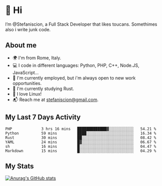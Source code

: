 # 👋 Hi

I’m @Stefaniscion, a Full Stack Developer that likes toucans.
Somethimes also i write junk code.

## About me

- 🌍 I'm from Rome, Italy.
- 💻 I code in different languages: Python, PHP, C++, Node.JS, JavaScript...
- 💼 I'm currently employed, but i'm always open to new work opportunities.
- 🌱 I'm currently studying Rust.
- 🐧 I love Linux!
- 📬 Reach me at stefaniscion@gmail.com.

## My Last 7 Days Activity
<!--START_SECTION:waka-->

```text
PHP             3 hrs 16 mins   █████████████▓░░░░░░░░░░░   54.21 %
Python          59 mins         ████░░░░░░░░░░░░░░░░░░░░░   16.34 %
Rust            30 mins         ██░░░░░░░░░░░░░░░░░░░░░░░   08.42 %
YAML            24 mins         █▓░░░░░░░░░░░░░░░░░░░░░░░   06.67 %
sh              16 mins         █░░░░░░░░░░░░░░░░░░░░░░░░   04.47 %
Markdown        15 mins         █░░░░░░░░░░░░░░░░░░░░░░░░   04.29 %
```

<!--END_SECTION:waka-->

## My Stats
[![Anurag's GitHub stats](https://github-readme-stats.vercel.app/api?username=stefaniscion)](https://github.com/anuraghazra/github-readme-stats)
